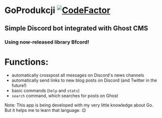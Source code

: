# GoProdukcji [![CodeFactor](https://www.codefactor.io/repository/github/mrboombastic/goprodukcji/badge)](https://www.codefactor.io/repository/github/mrboombastic/goprodukcji)

## Simple Discord bot integrated with Ghost CMS

### Using now-released library Bfcord!

# Functions:

- automatically crosspost all messages on Discord's news channels
- automatically send links to new blog posts on Discord (and Twitter in the future!)
- basic commands (`help` and `stats`)
- `search` command, which searches for posts on Ghost

Note: This app is being developed with my very little knowledge about Go. But it helps me to learn that language. 😉
